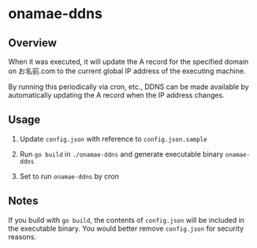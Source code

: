 # onamae-ddns

## Overview

When it was executed, it will update the A record for the specified domain on お名前.com to the current global IP address of the executing machine.

By running this periodically via cron, etc., DDNS can be made available by automatically updating the A record when the IP address changes.

## Usage

1. Update `config.json` with reference to `config.json.sample`

1. Run `go build` in `./onamae-ddns` and generate executable binary `onamae-ddns`

1. Set to run `onamae-ddns` by cron

## Notes

If you build with `go build`, the contents of `config.json` will be included in the executable binary. You would better remove `config.json` for security reasons.